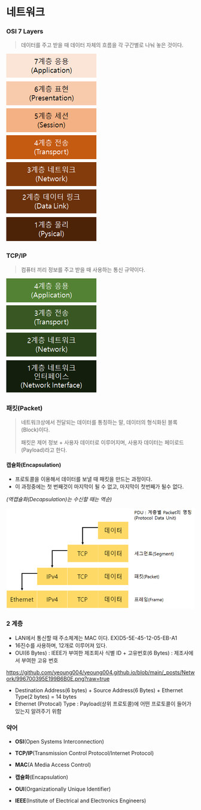 # 네트워크



### OSI 7 Layers

> 데이터를 주고 받을 때 데이터 자체의 흐름을 각 구간별로 나눠 놓은 것이다.

![image-20210927213741200.png](https://github.com/yeoung004/yeoung004.github.io/blob/main/_posts/Network/image-20210927213741200.png?raw=true)



### TCP/IP

> 컴퓨터 끼리 정보를 주고 받을 때 사용하는 통신 규약이다.

![image-20210927214948839.png](https://github.com/yeoung004/yeoung004.github.io/blob/main/_posts/Network/image-20210927214948839.png?raw=true)

### 패킷(Packet)

> 네트워크상에서 전달되는 데이터를 통칭하는 말, 데이터의 형식화된 블록(Block)이다.
>
> 패킷은 제어 정보 + 사용자 데이터로 이루어지며, 사용자 데이터는 페이로드(Payload)라고 한다.



#### 캡슐화(Encapsulation)

- 프로토콜을 이용해서 데이터를 보낼 때 패킷을 만드는 과정이다.
- 이 과정중에는 첫 번째것이 마지막이 될 수 없고, 마지막이 첫번째가 될수 없다.

*(역캡슐화(Decapsulation)는 수신할 때는 역순)*



![image-20210927222002231.png](https://github.com/yeoung004/yeoung004.github.io/blob/main/_posts/Network/image-20210927222002231.png?raw=true)



### 2 계층

- LAN에서 통신할 때 주소체계는 MAC 이다. EX)D5-5E-45-12-05-EB-A1
- 16진수를 사용하며, 12개로 이루어져 있다.
- OUI(6 Bytes) : IEEE가 부여한 제조회사 식별 ID + 고유번호(6 Bytes) : 제조사에서 부여한 고유 번호

https://github.com/yeoung004/yeoung004.github.io/blob/main/_posts/Network/996700395E199B6B0E.png?raw=true

- Destination Address(6 bytes) + Source Address(6 Bytes) + Ethernet Type(2 bytes) = 14 bytes
- Ethernet (Protocal) Type : Payload(상위 프로토콜)에 어떤 프로토콜이 들어가  있는지 알려주기 위함 





### 약어

- **OSI**(Open Systems Interconnection)

- **TCP/IP**(Transmission Control Protocol/Internet Protocol)

- **MAC**(A Media Access Control)
- **캡슐화**(Encapsulation)

- **OUI**(Organizationally Unique Identifier)
- **IEEE**(Institute of Electrical and Electronics Engineers)
